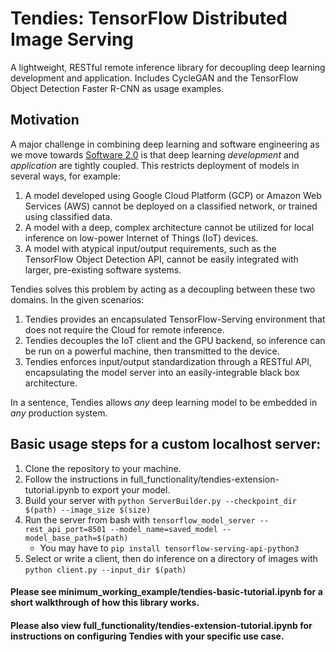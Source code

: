 # Tendies: TensorFlow Distributed Image Serving
A lightweight, RESTful remote inference library for decoupling deep learning development and application.
Includes CycleGAN and the TensorFlow Object Detection Faster R-CNN as usage examples.

## Motivation
A major challenge in combining deep learning and software engineering as we move towards [Software 2.0](https://medium.com/@karpathy/software-2-0-a64152b37c35) is that deep learning _development_ and _application_ are tightly coupled. This restricts deployment of models in several ways, for example:

1. A model developed using Google Cloud Platform (GCP) or Amazon Web Services (AWS) cannot be deployed on a classified network, or trained using classified data.
2. A model with a deep, complex architecture cannot be utilized for local inference on low-power Internet of Things (IoT) devices.
3. A model with atypical input/output requirements, such as the TensorFlow Object Detection API, cannot be easily integrated with larger, pre-existing software systems.

Tendies solves this problem by acting as a decoupling between these two domains. In the given scenarios:

1. Tendies provides an encapsulated TensorFlow-Serving environment that does not require the Cloud for remote inference.
2. Tendies decouples the IoT client and the GPU backend, so inference can be run on a powerful machine, then transmitted to the device.
3. Tendies enforces input/output standardization through a RESTful API, encapsulating the model server into an easily-integrable black box architecture.

In a sentence, Tendies allows _any_ deep learning model to be embedded in _any_ production system.

## Basic usage steps for a custom localhost server:
1. Clone the repository to your machine.
2. Follow the instructions in full_functionality/tendies-extension-tutorial.ipynb to export your model.
3. Build your server with `python ServerBuilder.py --checkpoint_dir $(path) --image_size $(size)`
4. Run the server from bash with `tensorflow_model_server --rest_api_port=8501 --model_name=saved_model --model_base_path=$(path)`
   * You may have to `pip install tensorflow-serving-api-python3`
5. Select or write a client, then do inference on a directory of images with `python client.py --input_dir $(path)`

#### Please see minimum_working_example/tendies-basic-tutorial.ipynb for a short walkthrough of how this library works.
#### Please also view full_functionality/tendies-extension-tutorial.ipynb for instructions on configuring Tendies with your specific use case.
